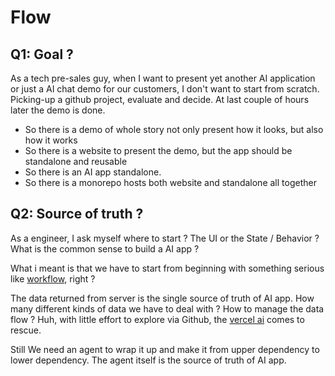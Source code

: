 # Flow

## Q1: Goal ?

As a tech pre-sales guy, when I want to present yet another AI application or just a AI chat demo for our customers, I don't want to start from scratch. Picking-up a github project, evaluate and decide. At last couple of hours later the demo is done.

- So there is a demo of whole story not only present how it looks, but also how it works
- So there is a website to present the demo, but the app should be standalone and reusable
- So there is an AI app standalone.
- So there is a monorepo hosts both website and standalone all together

## Q2: Source of truth ?

As a engineer, I ask myself where to start ? The UI or the State / Behavior ? What is the common sense to build a AI app ?

What i meant is that we have to start from beginning with something serious like [workflow](https://github.com/open-webui/open-webui/blob/main/docs/README.md), right ?

The data returned from server is the single source of truth of AI app. How many different kinds of data we have to deal with ? How to manage the data flow ?  Huh, with little effort to explore via Github, the [vercel ai](https://sdk.vercel.ai/docs/introduction) comes to rescue.

Still We need an agent to wrap it up and make it from upper dependency to lower dependency. The agent itself is the source of truth of AI app.
